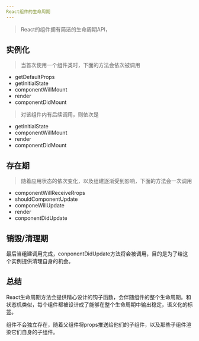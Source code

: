 ```yaml
---
React组件的生命周期
---
```

>React的组件拥有简洁的生命周期API，

## 实例化

>当首次使用一个组件类时，下面的方法会依次被调用
>

- getDefaultProps
- getInitialState
- componentWillMount
- render
- componentDidMount

>对该组件内有后续调用，则依次是

- getInitialState
- componentWillMount
- render
- componentDidMount

## 存在期
>随着应用状态的依次变化，以及组建逐渐受到影响，下面的方法会一次调用

- componentWillReceiveRrops
- shouldComponentUpdate
- componeWillUpdate
- render
- conponentDidUpdate

## 销毁/清理期
最后当组建调用完成，conponentDidUpdate方法将会被调用，目的是为了给这个实例提供清理自身的机会。


## 总结
React生命周期方法会提供精心设计的钩子函数，会伴随组件的整个生命周期。和状态机类似，每个组件都被设计成了能够在整个生命周期中输出稳定，语义化的标签。

组件不会独立存在，随着父组件将props推送给他们的子组件，以及那些子组件渲染它们自身的子组件。